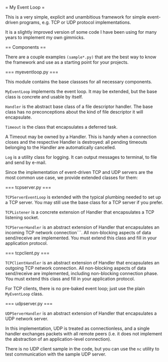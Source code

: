 = My Event Loop =

This is a very simple, explicit and unambitious framework
for simple event-driven programs, e.g. TCP or UDP protocol
implementations.

It is a slightly improved version of some code I have been using
for many years to implement my own gimmicks. 

== Components ==

There are a couple examples ```(sample*.py)``` that are the best way to
know the framework and use as a starting point for your projects.

=== myeventloop.py ===

This module contains the base classses for all necessary components.

```MyEventLoop``` implements the event loop. It may be extended, but the
base class is concrete and usable by itself. 

```Handler``` is the abstract base class of a file descriptor handler.
The base class has no preconceptions about the kind of file descriptor it
will encapsulate.

```Timeout``` is the class that encapsulates a deferred task.

A Timeout may be owned by a Handler. This is handy when a connection closes
and the respective Handler is destroyed: all pending timeouts belonging
to the Handler are automatically cancelled.

```Log``` is a utility class for logging. It can output messages to terminal,
to file and send by e-mail.

Since the implementation of event-driven TCP and UDP servers are the most
common use case, we provide extended classes for them:

=== tcpserver.py ===

```TCPServerEventLoop``` is extended with the typical plumbing
needed to set up a TCP server. You may still use the base class for
a TCP server if you prefer.

```TCPListener``` is a concrete extension of Handler that encapsulates a
TCP listening socket.

```TCPServerHandler``` is an abstract extension of Handler that encapsulates
an incoming TCP network connection```. All non-blocking aspects of data
send/receive are implemented. You must extend this class and fill in 
your application protocol.

=== tcpclient.py ===

```TCPClientHandler``` is an abstract extension of Handler that encapsulates
an outgoing TCP network connection. All non-blocking aspects of data
send/receive are implemented, including non-blocking connection phase.
You must extend this class and fill in your application protocol.

For TCP clients, there is no pre-baked event loop; just use the plain
```MyEventLoop``` class.

=== udpserver.py ===

```UDPServerHandler``` is an abstract extension of Handler that encapsulates
a UDP network server.

In this implementation, UDP is treated as connectionless, and a single handler
exchanges packets with all remote peers (i.e. it does not implement the abstraction
of an application-level connection).

There is no UDP client sample in the code, but you can use the ```nc``` utility
to test communication with the sample UDP server.
